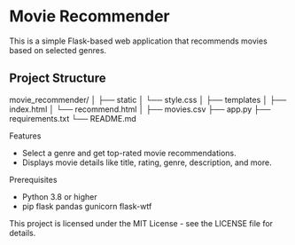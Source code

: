 # Movie Recommender

This is a simple Flask-based web application that recommends movies based on selected genres.

## Project Structure
movie_recommender/
│
├── static
│   └── style.css
│
├── templates
│   ├── index.html
│   └── recommend.html
│
├── movies.csv
├── app.py
├── requirements.txt
└── README.md



Features
- Select a genre and get top-rated movie recommendations.
- Displays movie details like title, rating, genre, description, and more.

Prerequisites
- Python 3.8 or higher
-  pip  flask pandas gunicorn flask-wtf



This project is licensed under the MIT License - see the LICENSE file for details.
